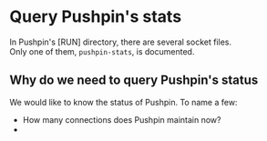# Query Pushpin's stats

In Pushpin's [RUN] directory, there are several socket files.  
Only one of them, `pushpin-stats`, is documented.

## Why do we need to query Pushpin's status

We would like to know the status of Pushpin. To name a few:
- How many connections does Pushpin maintain now?
- 
